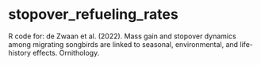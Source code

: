 # stopover_refueling_rates
R code for: de Zwaan et al. (2022). Mass gain and stopover dynamics among migrating songbirds are linked to seasonal, environmental, and life-history effects. Ornithology.
